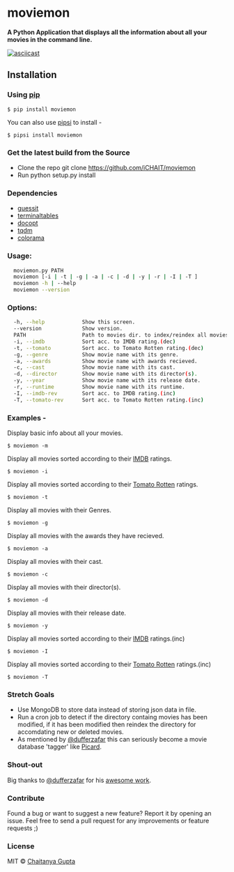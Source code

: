 # moviemon

**A Python Application that displays all the information about all your movies in the command line.**

[![asciicast](https://asciinema.org/a/35255.png)](https://asciinema.org/a/35255)

## Installation

### Using [pip](https://pypi.python.org/pypi/pip/)

`$ pip install moviemon`

You can also use [pipsi](https://github.com/mitsuhiko/pipsi) to install -

`$ pipsi install moviemon`


### Get the latest build from the Source

* Clone the repo git clone https://github.com/iCHAIT/moviemon
* Run python setup.py install


### Dependencies

* [guessit](https://github.com/guessit-io/guessit)
* [terminaltables](https://github.com/Robpol86/terminaltables)
* [docopt](https://github.com/docopt/docopt)
* [tqdm](https://github.com/tqdm/tqdm)
* [colorama](https://github.com/tartley/colorama)


### Usage:
```sh
  moviemon.py PATH
  moviemon [-i | -t | -g | -a | -c | -d | -y | -r | -I | -T ]
  moviemon -h | --help
  moviemon --version
```

### Options:
```sh
  -h, --help            Show this screen.
  --version             Show version.
  PATH                  Path to movies dir. to index/reindex all movies.
  -i, --imdb            Sort acc. to IMDB rating.(dec)
  -t, --tomato          Sort acc. to Tomato Rotten rating.(dec)
  -g, --genre           Show movie name with its genre.
  -a, --awards          Show movie name with awards recieved.
  -c, --cast            Show movie name with its cast.
  -d, --director        Show movie name with its director(s).
  -y, --year            Show movie name with its release date.
  -r, --runtime         Show movie name with its runtime.
  -I, --imdb-rev        Sort acc. to IMDB rating.(inc)
  -T, --tomato-rev      Sort acc. to Tomato Rotten rating.(inc)
```

### Examples -

Display basic info about all your movies.

`$ moviemon -m`

Display all movies sorted according to their [IMDB](http://www.imdb.com/) ratings.

`$ moviemon -i`

Display all movies sorted according to their [Tomato Rotten](http://www.rottentomatoes.com/) ratings.

`$ moviemon -t`

Display all movies with their Genres.

`$ moviemon -g`

Display all movies with the awards they have recieved.

`$ moviemon -a`

Display all movies with their cast.

`$ moviemon -c`

Display all movies with their director(s).

`$ moviemon -d`

Display all movies with their release date.

`$ moviemon -y`

Display all movies sorted according to their [IMDB](http://www.imdb.com/) ratings.(inc)

`$ moviemon -I`

Display all movies sorted according to their [Tomato Rotten](http://www.rottentomatoes.com/) ratings.(inc)

`$ moviemon -T`


### Stretch Goals

* Use MongoDB to store data instead of storing json data in file.
* Run a cron job to detect if the directory containg movies has been modified, if it has been modified then reindex the directory for accomdating new or deleted movies.
* As mentioned by [@dufferzafar](https://github.com/dufferzafar) this can seriously become a movie database 'tagger' like [Picard](https://picard.musicbrainz.org/).


### Shout-out

Big thanks to [@dufferzafar](https://github.com/dufferzafar) for his [awesome work](https://github.com/dufferzafar/what-to-watch).


### Contribute

Found a bug or want to suggest a new feature? Report it by opening an issue. Feel free to send a pull request for any improvements or feature requests ;)


### License

MIT © [Chaitanya Gupta](https://github.com/iCHAIT)
